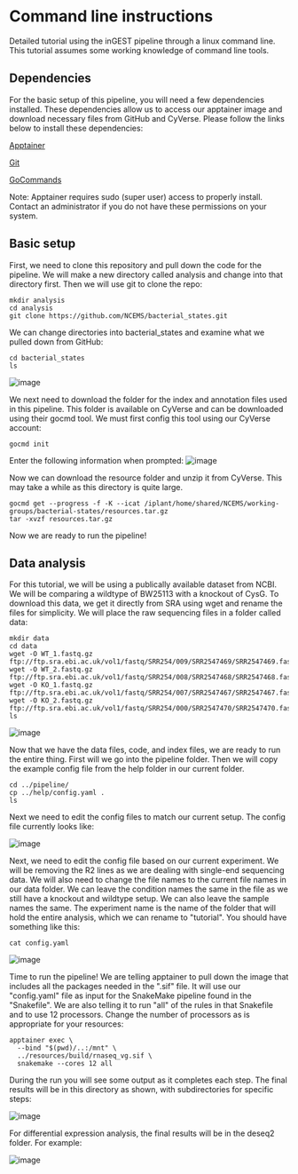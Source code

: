 # Command line instructions
Detailed tutorial using the inGEST pipeline through a linux command line. This tutorial assumes some working knowledge of command line tools.

## Dependencies
For the basic setup of this pipeline, you will need a few dependencies installed. These dependencies allow us to access our apptainer image and download necessary files from GitHub and CyVerse. Please follow the links below to install these dependencies:

[Apptainer](https://apptainer.org/docs/admin/main/installation.html)

[Git](https://git-scm.com/book/en/v2/Getting-Started-Installing-Git)

[GoCommands](https://git-scm.com/book/en/v2/Getting-Started-Installing-Git)

Note: Apptainer requires sudo (super user) access to properly install. Contact an administrator if you do not have these permissions on your system.

## Basic setup

First, we need to clone this repository and pull down the code for the pipeline. We will make a new directory called analysis and change into that directory first. Then we will use git to clone the repo:
```
mkdir analysis
cd analysis
git clone https://github.com/NCEMS/bacterial_states.git
```

We can change directories into bacterial_states and examine what we pulled down from GitHub:
```
cd bacterial_states
ls
```
![image](https://github.com/user-attachments/assets/f32a1053-c14f-4709-b799-17655ff17aef)

We next need to download the folder for the index and annotation files used in this pipeline. This folder is available on CyVerse and can be downloaded using their gocmd tool. We must first config this tool using our CyVerse account:
```
gocmd init
```
Enter the following information when prompted:
![image](https://github.com/user-attachments/assets/3c110861-b600-4c5c-bbef-40475c4e2039)

Now we can download the resource folder and unzip it from CyVerse. This may take a while as this directory is quite large.
```
gocmd get --progress -f -K --icat /iplant/home/shared/NCEMS/working-groups/bacterial-states/resources.tar.gz
tar -xvzf resources.tar.gz
```

Now we are ready to run the pipeline!

## Data analysis
For this tutorial, we will be using a publically available dataset from NCBI. We will be comparing a wildtype of BW25113 with a knockout of CysG. To download this data, we get it directly from SRA using wget and rename the files for simplicity. We will place the raw sequencing files in a folder called data:
```
mkdir data
cd data
wget -O WT_1.fastq.gz ftp://ftp.sra.ebi.ac.uk/vol1/fastq/SRR254/009/SRR2547469/SRR2547469.fastq.gz
wget -O WT_2.fastq.gz ftp://ftp.sra.ebi.ac.uk/vol1/fastq/SRR254/008/SRR2547468/SRR2547468.fastq.gz
wget -O KO_1.fastq.gz ftp://ftp.sra.ebi.ac.uk/vol1/fastq/SRR254/007/SRR2547467/SRR2547467.fastq.gz
wget -O KO_2.fastq.gz ftp://ftp.sra.ebi.ac.uk/vol1/fastq/SRR254/000/SRR2547470/SRR2547470.fastq.gz
ls
```

![image](https://github.com/user-attachments/assets/22ce84d8-11c9-457b-9353-e2e3246fb2f8)

Now that we have the data files, code, and index files, we are ready to run the entire thing. First will we go into the pipeline folder. Then we will copy the example config file from the help folder in our current folder.

```
cd ../pipeline/
cp ../help/config.yaml .
ls
```

Next we need to edit the config files to match our current setup. The config file currently looks like:

![image](https://github.com/user-attachments/assets/1f71cca2-df02-4de6-bc83-f449bacbf5e6)


Next, we need to edit the config file based on our current experiment. We will be removing the R2 lines as we are dealing with single-end sequencing data. We will also need to change the file names to the current file names in our data folder. We can leave the condition names the same in the file as we still have a knockout and wildtype setup. We can also leave the sample names the same. The experiment name is the name of the folder that will hold the entire analysis, which we can rename to "tutorial". You should have something like this:
```
cat config.yaml
```
![image](https://github.com/user-attachments/assets/3d53f738-4bf4-4b75-88fc-73d55bcec877)


Time to run the pipeline! We are telling apptainer to pull down the image that includes all the packages needed in the ".sif" file. It will use our "config.yaml" file as input for the SnakeMake pipeline found in the "Snakefile". We are also telling it to run "all" of the rules in that Snakefile and to use 12 processors. Change the number of processors as is appropriate for your resources:

```
apptainer exec \
  --bind "$(pwd)/..:/mnt" \
  ../resources/build/rnaseq_vg.sif \
  snakemake --cores 12 all
```

During the run you will see some output as it completes each step. The final results will be in this directory as shown, with subdirectories for specific steps:

![image](https://github.com/user-attachments/assets/887a0193-094f-4143-8653-879cac80b88d)

For differential expression analysis, the final results will be in the deseq2 folder. For example:

![image](https://github.com/user-attachments/assets/32d74d65-1b3c-4b5d-8e61-6076a799f55f)

